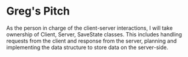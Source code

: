# Greg's Pitch

As the person in charge of the client-server interactions, I will take ownership of Client, Server, SaveState classes. This includes handling requests from the client and response from the server, planning and implementing the data structure to store data on the server-side.
